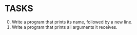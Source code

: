 # TASKS
0. Write a program that prints its name, followed by a new line.
1. Write a program that prints all arguments it receives.
